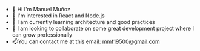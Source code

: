 - 👋 Hi I'm Manuel Muñoz
- 👀 I'm interested in React and Node.js
- 🌱 I am currently learning architecture and good practices
- 💞️ I am looking to collaborate on some great development project where I can grow professionally
- 📫You can contact me at this email: mmf19500@gmail.com

<!---
ManuelMF/ManuelMF is a ✨ special ✨ repository because its `README.md` (this file) appears on your GitHub profile.
You can click the Preview link to take a look at your changes.
--->

